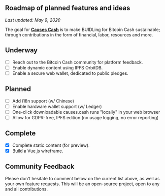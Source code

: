 ## Roadmap of planned features and ideas

_Last updated: May 9, 2020_

The goal for __[Causes Cash](https://causes.cash)__ is to make BUIDLing for Bitcoin Cash sustainable; through contributions in the form of financial, labor, resources and more.

## Underway

- [ ] Reach out to the Bitcoin Cash community for platform feedback.
- [ ] Enable dynamic content using IPFS OrbitDB.
- [ ] Enable a secure web wallet, dedicated to public pledges.

## Planned

- [ ] Add i18n support (w/ Chinese)
- [ ] Enable hardware wallet support (w/ Ledger)
- [ ] One-click downloadable causes.cash runs "locally" in your web browser
- [ ] Allow for GDPR-free, IPFS edition (no usage logging, no error reporting)

## Complete

- [x] Complete static content (for preview).
- [x] Build a Vue.js wireframe.

## Community Feedback

Please don't hesitate to comment below on the current list above, as well as your own feature requests. This will be an open-source project, open to any and all contributions.
